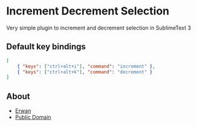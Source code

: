 # Increment Decrement Selection

Very simple plugin to increment and decrement selection in SublimeText 3


## Default key bindings

```json
[
	{ "keys": ["ctrl+alt+i"], "command": "increment" },
	{ "keys": ["ctrl+alt+k"], "command": "decrement" }
]
```


## About
* [Erwan](http://erwan.me)
* [Public Domain](UNLICENSE)













